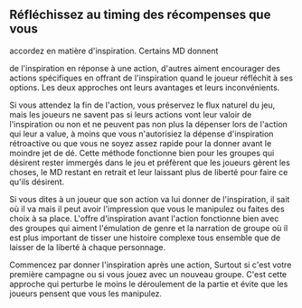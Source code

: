 ## Réfléchissez au timing des récompenses que vous


accordez en matière d'inspiration. Certains MD donnent

de l'inspiration en réponse à une action, d'autres aiment
encourager des actions spécifiques en offrant de l'inspiration
quand le joueur réfléchit à ses options. Les deux approches
ont leurs avantages et leurs inconvénients.

Si vous attendez la fin de l'action, vous préservez le flux
naturel du jeu, mais les joueurs ne savent pas si leurs actions
vont leur valoir de l'inspiration ou non et ne peuvent pas non
plus la dépenser lors de l'action qui leur a value, à moins que
vous n'autorisiez la dépense d'inspiration rétroactive ou que
vous ne soyez assez rapide pour la donner avant le moindre
jet de dé. Cette méthode fonctionne bien pour les groupes
qui désirent rester immergés dans le jeu et préfèrent que les
joueurs gèrent les choses, le MD restant en retrait et leur
laissant plus de liberté pour faire ce qu'ils désirent.

Si vous dites à un joueur que son action va lui donner de
l'inspiration, il sait où il va mais il peut avoir l'impression
que vous le manipulez ou faites des choix à sa place. L'offre
d'inspiration avant l'action fonctionne bien avec des groupes
qui aiment l'émulation de genre et la narration de groupe
où il est plus important de tisser une histoire complexe tous
ensemble que de laisser de la liberté à chaque personnage.

Commencez par donner l'inspiration après une action,
Surtout si c'est votre première campagne ou si vous jouez
avec un nouveau groupe. C'est cette approche qui perturbe
le moins le déroulement de la partie et évite que les joueurs
pensent que vous les manipulez.
